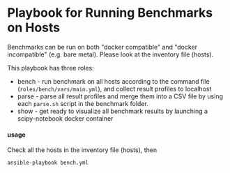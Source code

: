 # Playbook for Running Benchmarks on Hosts

Benchmarks can be run on both "docker compatible" and "docker incompatible" (e.g. bare metal). Please look at the inventory file (hosts).

This playbook has three roles:
- bench - run benchmark on all hosts according to the command file (`roles/bench/vars/main.yml`), and collect result profiles to localhost
- parse - parse all result profiles and merge them into a CSV file by using each `parse.sh` script in the benchmark folder.
- show - get ready to visualize all benchmark results by launching a scipy-notebook docker container

#### usage
Check all the hosts in the inventory file (hosts), then
```bash
ansible-playbook bench.yml
```
